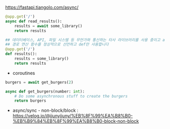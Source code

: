 https://fastapi.tiangolo.com/async/

```python
@app.get('/')
async def read_results():
    results = await some_library()
    return results

## 데이터베이스, API, 파일 시스템 등 무언가와 통신하는 타사 라이브러리를 사용 중이고 await 사용을 지원하지 않는 경우(현재 대부분의 데이터베이스 라이브러리가 이에 해당),
## 경로 연산 함수를 정상적으로 선언하고 def만 사용합니다
@app.get('/')
def results():
    results = some_library()
    return results
```

- coroutines

```python
burgers = await get_burgers(2)

async def get_burgers(number: int):
    # Do some asynchronous stuff to create the burgers
    return burgers
```

- async/sync - non-block/block : https://velog.io/@jjunyjjuny/%EB%8F%99%EA%B8%B0-%EB%B9%84%EB%8F%99%EA%B8%B0-block-non-block
